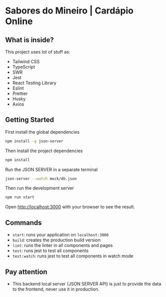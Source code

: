 # Sabores do Mineiro | Cardápio Online

## What is inside?

This project uses lot of stuff as:

- Tailwind CSS
- TypeScript
- SWR
- Jest
- React Testing Library
- Eslint
- Prettier
- Husky
- Axios

## Getting Started

First install the global dependencies

```bash
npm install -g json-server
```

Then install the project dependencies

```bash
npm install
```

Run the JSON SERVER in a separate terminal

```bash
json-server --watch mock/db.json
```

Then run the development server

```bash
npm run start
```

Open [http://localhost:3000](http://localhost:3000) with your browser to see the result.

## Commands

- `start`: runs your application on `localhost:3000`
- `build`: creates the production build version
- `lint`: runs the linter in all components and pages
- `test`: runs jest to test all components
- `test:watch`: runs jest to test all components in watch mode

## Pay attention

- This backend local server (JSON SERVER API) is just to provide the data to the frontend, never use it in production.
